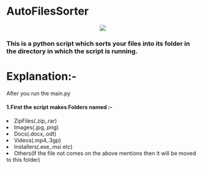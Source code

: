 #                      AutoFilesSorter
<p align="center"><img src="https://i.imgur.com/eizY6Fi.png"/></p>
<h3>This is a python script which sorts your files into its folder in the directory in which the script is running.</h3>

# Explanation:-
After you run the main.py
<h4>1.First the script makes Folders named :-</h4

- ZipFiles(.zip,.rar)
- Images(.jpg,.png)
- Docs(.docx,.odt)
- Videos(.mp4,.3gp)
- Installers(.exe,.msi etc) 
- Others(If the file not comes on the above mentions then it will be moved to this folder)
